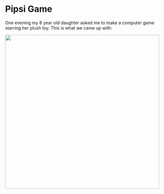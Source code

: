 # Pipsi Game

One evening my 8 year old daughter asked me to make a computer game starring her plush toy. This is what we came up with:


<img src=https://github.com/ilyabo/pipsi/assets/351828/152300b1-f950-4c5b-b54c-4fbdce597115 width=500>
